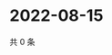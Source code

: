 # 2022-08-15

共 0 条

<!-- BEGIN WEIBO -->
<!-- 最后更新时间 Mon Aug 15 2022 19:13:57 GMT+0800 (China Standard Time) -->

<!-- END WEIBO -->
